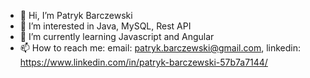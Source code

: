 - 👋 Hi, I’m Patryk Barczewski
- 👀 I’m interested in Java, MySQL, Rest API
- 🌱 I’m currently learning Javascript and Angular
- 📫 How to reach me: email: patryk.barczewski@gmail.com, linkedin: https://www.linkedin.com/in/patryk-barczewski-57b7a7144/

<!---
pbarczewski/pbarczewski is a ✨ special ✨ repository because its `README.md` (this file) appears on your GitHub profile.
You can click the Preview link to take a look at your changes.
--->
